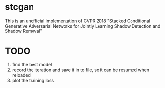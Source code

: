 # stcgan

This is an unofficial implementation of CVPR 2018 "Stacked Conditional Generative Adversarial Networks for Jointly Learning Shadow Detection and Shadow Removal"

# TODO

1. find the best model 
2. record the iteration and save it in to file, so it can be resumed when reloaded
3. plot the training loss